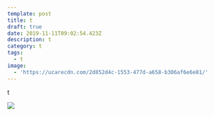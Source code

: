 ```yaml
---
template: post
title: t
draft: true
date: 2019-11-11T09:02:54.423Z
description: t
category: t
tags:
  - t
image:
  - 'https://ucarecdn.com/2d852d4c-1553-477d-a658-b306af6e6e81/'
---
```

t

![](https://ucarecdn.com/3ff33667-ebc0-46e3-abf4-416e7655f57f/)
